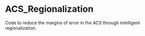 ACS_Regionalization
===================

Code to reduce the margins of error in the ACS through intelligent regionalization.
